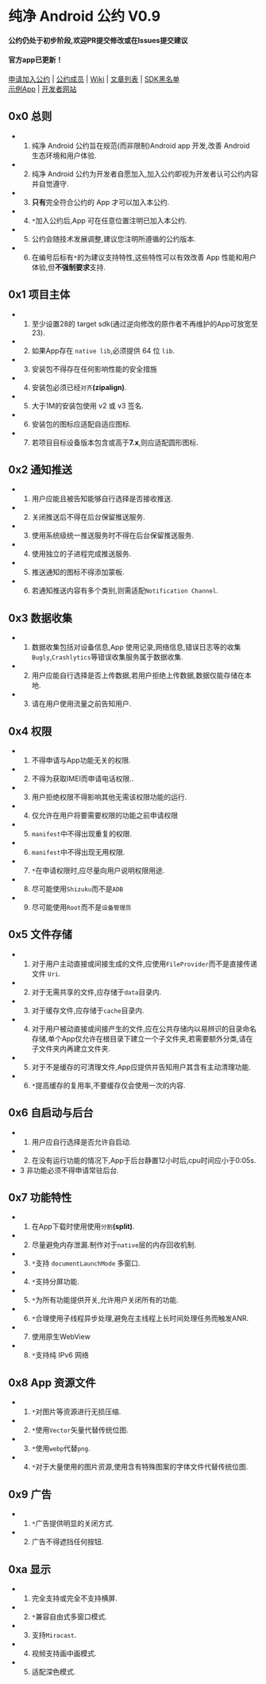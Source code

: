 # 纯净 Android 公约 V0.9
  
#### 公约仍处于初步阶段,欢迎PR提交修改或在Issues提交建议
#### 官方app已更新！  
  
[申请加入公约](HowToApply.md) | [公约成员](ApprovedList.md) | [Wiki](https://github.com/qinlili23333/PureAndroid/wiki) | [文章列表](article/list.md) | [SDK黑名单](SDKblacklist.md)  
[示例App](https://github.com/qinlili23333/PureAndroid/releases/tag/Apk) | [开发者网站](https://qinlili.bid)

## 0x0 总则
- 1. 纯净 Android 公约旨在规范(而非限制)Android app 开发,改善 Android 生态环境和用户体验. 
- 2. 纯净 Android 公约为开发者自愿加入,加入公约即视为开发者认可公约内容并自觉遵守.
- 3. **只有**完全符合公约的 App 才可以加入本公约.
- 4. `*`加入公约后,App 可在任意位置注明已加入本公约. 
- 5. 公约会随技术发展调整,建议您注明所遵循的公约版本.
- 6. 在编号后标有`*`的为建议支持特性,这些特性可以有效改善 App 性能和用户体验,但**不强制要求**支持.
  
## 0x1 项目主体
- 1. 至少设置28的 target sdk(通过逆向修改的原作者不再维护的App可放宽至23).  
- 2. 如果App存在 `native lib`,必须提供 64 位 `lib`.
- 3. 安装包不得存在任何影响性能的安全措施
- 4. 安装包必须已经`对齐`**(zipalign)**.
- 5. 大于1M的安装包使用 v2 或 v3 签名.
- 6. 安装包的图标应适配自适应图标.  
- 7. 若项目目标设备版本包含或高于**7.x**,则应适配圆形图标.
  
## 0x2 通知推送  
- 1. 用户应能且被告知能够自行选择是否接收推送.
- 2. 关闭推送后不得在后台保留推送服务.
- 3. 使用系统级统一推送服务时不得在后台保留推送服务.
- 4. 使用独立的子进程完成推送服务.
- 5. 推送通知的图标不得添加蒙板.
- 6. 若通知推送内容有多个类别,则需适配`Notification Channel`.

## 0x3 数据收集  
- 1. 数据收集包括对设备信息,App 使用记录,网络信息,错误日志等的收集`Bugly`,`Crashlytics`等错误收集服务属于数据收集.
- 2. 用户应能自行选择是否上传数据,若用户拒绝上传数据,数据仅能存储在本地.
- 3. 请在用户使用流量之前告知用户.

## 0x4 权限  
- 1. 不得申请与App功能无关的权限.
- 2. 不得为获取IMEI而申请电话权限..
- 3. 用户拒绝权限不得影响其他无需该权限功能的运行.
- 4. 仅允许在用户将要需要权限的功能之前申请权限
- 5. `manifest`中不得出现重复的权限.
- 6. `manifest`中不得出现无用权限.
- 7. `*`在申请权限时,应尽量向用户说明权限用途.
- 8. 尽可能使用`Shizuku`而不是`ADB`
- 9. 尽可能使用`Root`而不是`设备管理员`
  
## 0x5 文件存储  
- 1. 对于用户主动直接或间接生成的文件,应使用`FileProvider`而不是直接传递文件 `Uri`.
- 2. 对于无需共享的文件,应存储于`data`目录内.
- 3. 对于缓存文件,应存储于`cache`目录内.
- 4. 对于用户被动直接或间接产生的文件,应在公共存储内以易辨识的目录命名存储,单个App仅允许在根目录下建立一个子文件夹,若需要额外分类,请在子文件夹内再建立文件夹.
- 5. 对于不是缓存的可清理文件,App应提供并告知用户其含有主动清理功能.
- 6. `*`提高缓存的复用率,不要缓存仅会使用一次的内容.  
   
## 0x6 自启动与后台  
- 1. 用户应自行选择是否允许自启动.
- 2. 在没有运行功能的情况下,App于后台静置12小时后,cpu时间应小于0:05s.
- 3 非功能必须不得申请常驻后台.
  
## 0x7 功能特性  
- 1. 在App下载时使用使用`分割`**(split)**.
- 2. 尽量避免内存泄漏.制作对于`native`层的内存回收机制.
- 3. `*`支持 `documentLaunchMode` 多窗口.
- 4. `*`支持分屏功能.
- 5. `*`为所有功能提供开关,允许用户关闭所有的功能.
- 6. `*`合理使用子线程异步处理,避免在主线程上长时间处理任务而触发ANR.
- 7. 使用原生WebView
- 8. `*`支持纯 IPv6 网络  
## 0x8 App 资源文件
- 1. `*`对图片等资源进行无损压缩.
- 2. `*`使用`Vector`矢量代替传统位图.
- 3. `*`使用`webp`代替`png`.
- 4. `*`对于大量使用的图片资源,使用含有特殊图案的字体文件代替传统位图.
   
## 0x9 广告  
- 1. `*`广告提供明显的关闭方式.  
- 2. 广告不得遮挡任何按钮.
   
## 0xa 显示  
- 1. 完全支持或完全不支持横屏.
- 2. `*`兼容自由式多窗口模式.
- 3. 支持`Miracast`.
- 4. 视频支持画中画模式. 
- 5. 适配深色模式.
